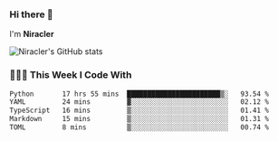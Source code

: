 ### Hi there 👋

I'm **Niracler**

![Niracler's GitHub stats](https://github-readme-stats.vercel.app/api?username=Niracler&show_icons=true)


### 👨🏻‍💻 This Week I Code With

<!--START_SECTION:waka-->

```txt
Python       17 hrs 55 mins  ███████████████████████▒░   93.54 %
YAML         24 mins         ▓░░░░░░░░░░░░░░░░░░░░░░░░   02.12 %
TypeScript   16 mins         ▒░░░░░░░░░░░░░░░░░░░░░░░░   01.41 %
Markdown     15 mins         ▒░░░░░░░░░░░░░░░░░░░░░░░░   01.31 %
TOML         8 mins          ▒░░░░░░░░░░░░░░░░░░░░░░░░   00.74 %
```

<!--END_SECTION:waka-->
